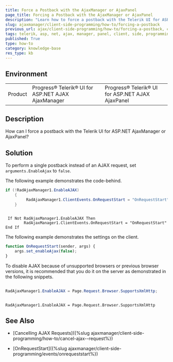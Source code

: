 ```yaml
---
title: Force a Postback with the AjaxManager or AjaxPanel
page_title: Forcing a Postback with the AjaxManager or AjaxPanel
description: "Learn how to force a postback with the Telerik UI for ASP.NET AjaxManager or AjaxPanel."
slug: ajaxmanager/client-side-programming/how-to/forcing-a-postback
previous_url: ajax/client-side-programming/how-to/forcing-a-postback, controls/ajaxmanager/client-side-programming/how-to/forcing-a-postback
tags: telerik, asp, net, ajax, manager, panel, client, side, programming, force, postback
published: True
type: how-to
category: knowledge-base
res_type: kb
---
```


## Environment

<table>
	<tbody>
		<tr>
			<td>Product</td>
			<td>Progress® Telerik® UI for ASP.NET AJAX AjaxManager</td>
			<td>Progress® Telerik® UI for ASP.NET AJAX AjaxPanel</td>
		</tr>
	</tbody>
</table>

## Description

How can I force a postback with the Telerik UI for ASP.NET AjaxManager or AjaxPanel? 

## Solution

To perform a single postback instead of an AJAX request, set `arguments.EnableAjax` to `false`.

The following example demonstrates the code-behind.

````C#
if (!RadAjaxManager1.EnableAJAX)
	{
	     RadAjaxManager1.ClientEvents.OnRequestStart = "OnRequestStart";
	}
	
````
````VB
 If Not RadAjaxManager1.EnableAJAX Then
	    RadAjaxManager1.ClientEvents.OnRequestStart = "OnRequestStart"
End If
````


The following example demonstrates the settings on the client.

````JavaScript
function OnRequestStart(sender, args) {
	args.set_enableAjax(false); 
}
````



To disable AJAX because of unsupported browsers or previous browser versions, it is recommended that you do it on the server as demonstrated in the following snippets. 

````C#
	
RadAjaxManager1.EnableAJAX = Page.Request.Browser.SupportsXmlHttp;
	
````
````VB
RadAjaxManager1.EnableAJAX = Page.Request.Browser.SupportsXmlHttp
````


## See Also

* [Cancelling AJAX Requests]({%slug ajaxmanager/client-side-programming/how-to/cancel-ajax--request%})

* [OnRequestStart]({%slug ajaxmanager/client-side-programming/events/onrequeststart%})
